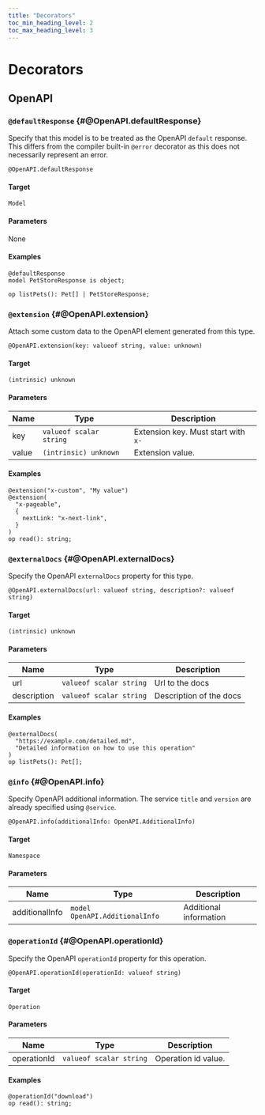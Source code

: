 ```yaml
---
title: "Decorators"
toc_min_heading_level: 2
toc_max_heading_level: 3
---
```


# Decorators

## OpenAPI

### `@defaultResponse` {#@OpenAPI.defaultResponse}

Specify that this model is to be treated as the OpenAPI `default` response.
This differs from the compiler built-in `@error` decorator as this does not necessarily represent an error.

```typespec
@OpenAPI.defaultResponse
```

#### Target

`Model`

#### Parameters

None

#### Examples

```typespec
@defaultResponse
model PetStoreResponse is object;

op listPets(): Pet[] | PetStoreResponse;
```

### `@extension` {#@OpenAPI.extension}

Attach some custom data to the OpenAPI element generated from this type.

```typespec
@OpenAPI.extension(key: valueof string, value: unknown)
```

#### Target

`(intrinsic) unknown`

#### Parameters

| Name  | Type                    | Description                         |
| ----- | ----------------------- | ----------------------------------- |
| key   | `valueof scalar string` | Extension key. Must start with `x-` |
| value | `(intrinsic) unknown`   | Extension value.                    |

#### Examples

```typespec
@extension("x-custom", "My value")
@extension(
  "x-pageable",
  {
    nextLink: "x-next-link",
  }
)
op read(): string;
```

### `@externalDocs` {#@OpenAPI.externalDocs}

Specify the OpenAPI `externalDocs` property for this type.

```typespec
@OpenAPI.externalDocs(url: valueof string, description?: valueof string)
```

#### Target

`(intrinsic) unknown`

#### Parameters

| Name        | Type                    | Description             |
| ----------- | ----------------------- | ----------------------- |
| url         | `valueof scalar string` | Url to the docs         |
| description | `valueof scalar string` | Description of the docs |

#### Examples

```typespec
@externalDocs(
  "https://example.com/detailed.md",
  "Detailed information on how to use this operation"
)
op listPets(): Pet[];
```

### `@info` {#@OpenAPI.info}

Specify OpenAPI additional information.
The service `title` and `version` are already specified using `@service`.

```typespec
@OpenAPI.info(additionalInfo: OpenAPI.AdditionalInfo)
```

#### Target

`Namespace`

#### Parameters

| Name           | Type                           | Description            |
| -------------- | ------------------------------ | ---------------------- |
| additionalInfo | `model OpenAPI.AdditionalInfo` | Additional information |

### `@operationId` {#@OpenAPI.operationId}

Specify the OpenAPI `operationId` property for this operation.

```typespec
@OpenAPI.operationId(operationId: valueof string)
```

#### Target

`Operation`

#### Parameters

| Name        | Type                    | Description         |
| ----------- | ----------------------- | ------------------- |
| operationId | `valueof scalar string` | Operation id value. |

#### Examples

```typespec
@operationId("download")
op read(): string;
```
